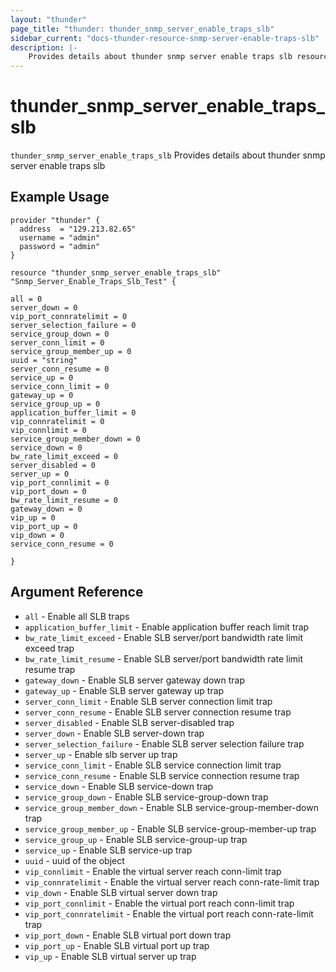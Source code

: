 ```yaml
---
layout: "thunder"
page_title: "thunder: thunder_snmp_server_enable_traps_slb"
sidebar_current: "docs-thunder-resource-snmp-server-enable-traps-slb"
description: |-
	Provides details about thunder snmp server enable traps slb resource for A10
---
```


# thunder\_snmp\_server\_enable\_traps\_slb

`thunder_snmp_server_enable_traps_slb` Provides details about thunder snmp server enable traps slb
## Example Usage


```hcl
provider "thunder" {
  address  = "129.213.82.65"
  username = "admin"
  password = "admin"
}

resource "thunder_snmp_server_enable_traps_slb" "Snmp_Server_Enable_Traps_Slb_Test" {

all = 0
server_down = 0
vip_port_connratelimit = 0
server_selection_failure = 0
service_group_down = 0
server_conn_limit = 0
service_group_member_up = 0
uuid = "string"
server_conn_resume = 0
service_up = 0
service_conn_limit = 0
gateway_up = 0
service_group_up = 0
application_buffer_limit = 0
vip_connratelimit = 0
vip_connlimit = 0
service_group_member_down = 0
service_down = 0
bw_rate_limit_exceed = 0
server_disabled = 0
server_up = 0
vip_port_connlimit = 0
vip_port_down = 0
bw_rate_limit_resume = 0
gateway_down = 0
vip_up = 0
vip_port_up = 0
vip_down = 0
service_conn_resume = 0
 
}
```

## Argument Reference

* `all` - Enable all SLB traps
* `application_buffer_limit` - Enable application buffer reach limit trap
* `bw_rate_limit_exceed` - Enable SLB server/port bandwidth rate limit exceed trap
* `bw_rate_limit_resume` - Enable SLB server/port bandwidth rate limit resume trap
* `gateway_down` - Enable SLB server gateway down trap
* `gateway_up` - Enable SLB server gateway up trap
* `server_conn_limit` - Enable SLB server connection limit trap
* `server_conn_resume` - Enable SLB server connection resume trap
* `server_disabled` - Enable SLB server-disabled trap
* `server_down` - Enable SLB server-down trap
* `server_selection_failure` - Enable SLB server selection failure trap
* `server_up` - Enable slb server up trap
* `service_conn_limit` - Enable SLB service connection limit trap
* `service_conn_resume` - Enable SLB service connection resume trap
* `service_down` - Enable SLB service-down trap
* `service_group_down` - Enable SLB service-group-down trap
* `service_group_member_down` - Enable SLB service-group-member-down trap
* `service_group_member_up` - Enable SLB service-group-member-up trap
* `service_group_up` - Enable SLB service-group-up trap
* `service_up` - Enable SLB service-up trap
* `uuid` - uuid of the object
* `vip_connlimit` - Enable the virtual server reach conn-limit trap
* `vip_connratelimit` - Enable the virtual server reach conn-rate-limit trap
* `vip_down` - Enable SLB virtual server down trap
* `vip_port_connlimit` - Enable the virtual port reach conn-limit trap
* `vip_port_connratelimit` - Enable the virtual port reach conn-rate-limit trap
* `vip_port_down` - Enable SLB virtual port down trap
* `vip_port_up` - Enable SLB virtual port up trap
* `vip_up` - Enable SLB virtual server up trap

